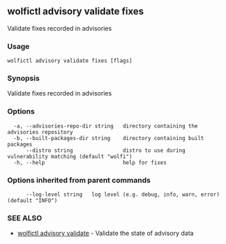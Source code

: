 ## wolfictl advisory validate fixes

Validate fixes recorded in advisories

### Usage

```
wolfictl advisory validate fixes [flags]
```

### Synopsis

Validate fixes recorded in advisories

### Options

```
  -a, --advisories-repo-dir string   directory containing the advisories repository
  -b, --built-packages-dir string    directory containing built packages
      --distro string                distro to use during vulnerability matching (default "wolfi")
  -h, --help                         help for fixes
```

### Options inherited from parent commands

```
      --log-level string   log level (e.g. debug, info, warn, error) (default "INFO")
```

### SEE ALSO

* [wolfictl advisory validate](wolfictl_advisory_validate.md)	 - Validate the state of advisory data


